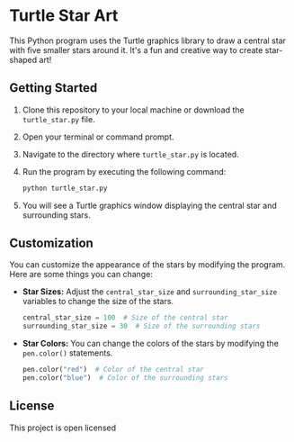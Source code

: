 # Turtle Star Art

This Python program uses the Turtle graphics library to draw a central star with five smaller stars around it. It's a fun and creative way to create star-shaped art!

## Getting Started

1. Clone this repository to your local machine or download the `turtle_star.py` file.

2. Open your terminal or command prompt.

3. Navigate to the directory where `turtle_star.py` is located.

4. Run the program by executing the following command:

   ```bash
   python turtle_star.py
   ```

5. You will see a Turtle graphics window displaying the central star and surrounding stars.

## Customization

You can customize the appearance of the stars by modifying the program. Here are some things you can change:

- **Star Sizes:** Adjust the `central_star_size` and `surrounding_star_size` variables to change the size of the stars.

  ```python
  central_star_size = 100  # Size of the central star
  surrounding_star_size = 30  # Size of the surrounding stars
  ```

- **Star Colors:** You can change the colors of the stars by modifying the `pen.color()` statements.

  ```python
  pen.color("red")  # Color of the central star
  pen.color("blue")  # Color of the surrounding stars
  ```

## License

This project is open licensed